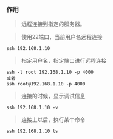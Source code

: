 ### 作用
> 远程连接到指定的服务器。

> 使用22端口，当前用户名远程连接
```
ssh 192.168.1.10
```
> 指定用户名，指定端口进行远程连接
```
ssh -l root 192.168.1.10 -p 4000
或者
ssh root@192.168.1.10 -p 4000
```
> 连接的时候，显示调试信息
```
ssh 192.168.1.10 -v
```
> 连接上以后，执行某个命令
```
ssh 192.168.1.10 ls
```
